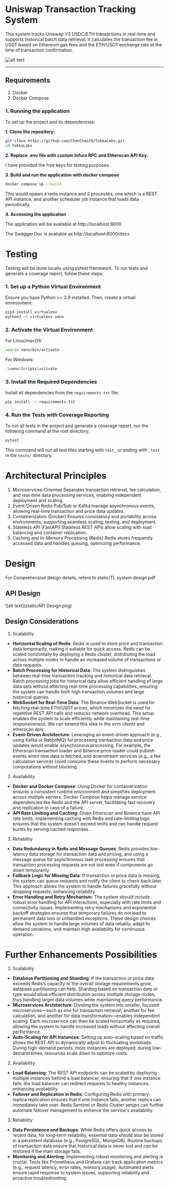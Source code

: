 # Uniswap Transaction Tracking System

This system tracks Uniswap V3 USDC/ETH transactions in real-time and supports historical batch data retrieval. It calculates the transaction fee in USDT based on Ethereum gas fees and the ETH/USDT exchange rate at the time of transaction confirmation.

![alt text](static/Flowchart.jpg)

---

## Requirements
1. Docker
2. Docker Compose

### 1. Running the application

To set up the project and its dependencies:

**1. Clone the repository:**
   ```bash
   git clone https://github.com/ChenChao19/TokkaLabs.git
   cd TokkaLabs
   ```
**2. Replace .env file with custom Infura RPC and Etherscan API Key.**

I have provided the free keys for testing purposes.

**3. Build and run the application with docker compose**
   ```bash
   docker compose up --build
   ```
   This would spawn a redis instance and 2 processes, one which is a REST API instance, and another scheduler job instance that loads data periodically.

**4. Accessing the application**

   The application will be available at http://localhost:8000

   The Swagger Doc is available as http://localhost:8000/docs

# Testing

Testing will be done locally using pytest framework.
To run tests and generate a coverage report, follow these steps:

### 1. Set up a Python Virtual Environment
Ensure you have Python >= 3.9 installed. Then, create a virtual environment:

  ```bash
  pip3 install virtualenv
  python3 -m virtualenv venv
  ```
    
### 2. Activate the Virtual Environment
For Linux/macOS:
  ```bash
  source venv/bin/activate
  ```
For Windows:
  ```bash
  .\venv\Scripts\activate
  ```

### 3. Install the Required Dependencies
Install all dependencies from the `requirements.txt` file:
  ```bash
  pip install -r requirements.txt
  ```
### 4. Run the Tests with Coverage Reporting
To run all tests in the project and generate a coverage report, run the following command at the root directory:

  ```bash
  pytest
  ```

This command will run all test files starting with `test_` or ending with `_test` in the `tests/` directory.

# Architectural Principles
1. Microservices-Oriented
Separates transaction retrieval, fee calculation, and real-time data processing services, enabling independent deployment and scaling.
2. Event-Driven
Redis Pub/Sub or Kafka manage asynchronous events, allowing real-time transaction and price data updates.
3. Containerization (Docker)
Ensures consistency and portability across environments, supporting seamless scaling, testing, and deployment.
4. Stateless API (FastAPI)
Stateless REST APIs allow scaling with load balancing and container replication.
5. Caching and In-Memory Processing (Redis)
Redis stores frequently accessed data and handles queuing, optimizing performance.

# Design
For Comprehensive design details, refere to static/TL system design.pdf

## API Design

![alt text](static/API Design.png)

## Design Considerations
1. Scalability
- **Horizontal Scaling of Redis**: Redis is used to store price and transaction data temporarily, making it suitable for quick access. Redis can be scaled horizontally by deploying a Redis cluster, distributing the load across multiple nodes to handle an increased volume of transactions or data requests.
- **Batch Processing for Historical Data**: The system distinguishes between real-time transaction tracking and historical data retrieval. Batch processing jobs for historical data allow efficient handling of large data sets without affecting real-time processing capabilities, ensuring the system can handle both high transaction volumes and large historical queries.
- **WebSocket for Real-Time Data**: The Binance WebSocket is used for fetching real-time ETH/USDT prices, which minimizes the need for repetitive REST API calls and reduces network overhead. This setup enables the system to scale efficiently while maintaining real-time responsiveness. We can extend this idea to the evm clients and etherscan apis
- **Event-Driven Architecture**: Leveraging an event-driven approach (e.g., using Kafka or RabbitMQ) for processing transaction data and price updates would enable asynchronous processing. For example, the Etherscan transaction loader and Binance price loader could publish events when new data is fetched, and downstream services (e.g., a fee calculation service) could consume these events to perform necessary computations without blocking.
2. Availability
- **Docker and Docker Compose**: Using Docker for containerization ensures a consistent runtime environment and simplifies deployment across multiple servers. Docker Compose helps manage service dependencies like Redis and the API server, facilitating fast recovery and replication in case of a failure.
- **API Rate Limiting and Caching**: Given Etherscan and Binance have API rate limits, implementing caching with Redis and rate-limiting logic ensures that the system doesn't exceed limits and can handle request bursts by serving cached responses.
3. Reliability
- **Data Redundancy in Redis and Message Queues**: Redis provides low-latency data storage for transaction data and pricing, and using a message queue for asynchronous task processing ensures that transaction processing requests are not lost even if components go down temporarily.
- **Fallback Logic for Missing Data**: If transaction or price data is missing, the system can queue requests and notify the client to check back later. This approach allows the system to handle failures gracefully without dropping requests, enhancing reliability.
- **Error Handling and Retry Mechanism**: The system should include robust error handling for API interactions, especially with rate limits and connectivity issues. Implementing retry mechanisms and exponential backoff strategies ensures that temporary failures do not lead to permanent data loss or unhandled exceptions.
These design choices allow the system to handle large volumes of data reliably, adapt to demand variations, and maintain high availability for continuous operation.
# Further Enhancements Possibilities
1. Scalability
- **Database Partitioning and Sharding**: If the transaction or price data exceeds Redis’s capacity or the overall storage requirements grow, database partitioning can help. Sharding based on transaction date or type would allow efficient distribution across multiple storage nodes, thus handling larger data volumes while maintaining query performance.
- **Microservices Architecture**: Dividing the system into smaller, focused microservices—such as one for transaction retrieval, another for fee calculation, and another for data transformation—enables independent scaling. Each microservice can then be scaled horizontally as required, allowing the system to handle increased loads without affecting overall performance.
- **Auto-Scaling for API Instances**: Setting up auto-scaling based on traffic allows the REST API to dynamically adjust to fluctuating workloads. During high-demand periods, more instances are deployed; during low-demand times, resources scale down to optimize costs.
2. Availability
- **Load Balancing**: The REST API endpoints can be scaled by deploying multiple instances behind a load balancer, ensuring that if one instance fails, the load balancer can redirect requests to healthy instances, enhancing availability.
- **Failover and Replication in Redis**: Configuring Redis with primary-replica replication ensures that if one instance fails, another replica can immediately take over. Redis Sentinel or Redis Cluster setups can further automate failover management to enhance the service's availability.
3. Reliability
- **Data Persistence and Backups**: While Redis offers quick access to recent data, for long-term reliability, essential data should also be stored in a persistent database (e.g., PostgreSQL, MongoDB). Routine backups of transaction data ensure that historical data is never lost and can be restored if the main storage fails.
- **Monitoring and Alerting**: Implementing robust monitoring and alerting is crucial. Tools like Prometheus and Grafana can track application metrics (e.g., request latency, error rates, memory usage). Automated alerts ensure rapid response to system issues, supporting reliability and proactive troubleshooting.